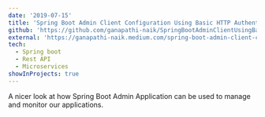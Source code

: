 ```yaml
---
date: '2019-07-15'
title: 'Spring Boot Admin Client Configuration Using Basic HTTP Authentication'
github: 'https://github.com/ganapathi-naik/SpringBootAdminClientUsingBasicAuthentication'
external: 'https://ganapathi-naik.medium.com/spring-boot-admin-client-configuration-using-basic-http-authentication-8c2bb13cbe7'
tech:
  - Spring boot
  - Rest API
  - Microservices
showInProjects: true
---
```


A nicer look at how Spring Boot Admin Application can be used to manage and monitor our applications.

